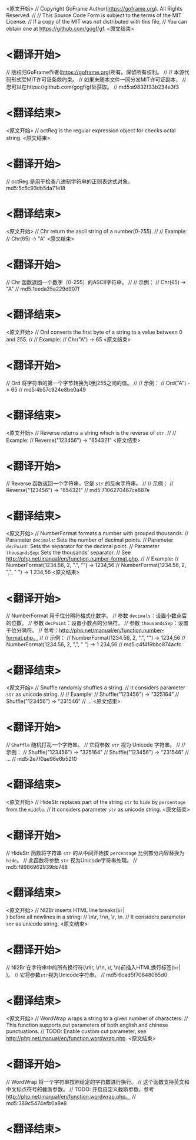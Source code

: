 
<原文开始>
// Copyright GoFrame Author(https://goframe.org). All Rights Reserved.
//
// This Source Code Form is subject to the terms of the MIT License.
// If a copy of the MIT was not distributed with this file,
// You can obtain one at https://github.com/gogf/gf.
<原文结束>

# <翻译开始>
// 版权归GoFrame作者(https://goframe.org)所有。保留所有权利。
//
// 本源代码形式受MIT许可证条款约束。
// 如果未随本文件一同分发MIT许可证副本，
// 您可以在https://github.com/gogf/gf处获取。
// md5:a9832f33b234e3f3
# <翻译结束>


<原文开始>
// octReg is the regular expression object for checks octal string.
<原文结束>

# <翻译开始>
// octReg 是用于检查八进制字符串的正则表达式对象。 md5:5c5c93db5da71e18
# <翻译结束>


<原文开始>
// Chr return the ascii string of a number(0-255).
//
// Example:
// Chr(65) -> "A"
<原文结束>

# <翻译开始>
// Chr 函数返回一个数字（0-255）的ASCII字符串。
//
// 示例：
// Chr(65) -> "A"
// md5:1eeda35a229d907f
# <翻译结束>


<原文开始>
// Ord converts the first byte of a string to a value between 0 and 255.
//
// Example:
// Chr("A") -> 65
<原文结束>

# <翻译开始>
// Ord 将字符串的第一个字节转换为0到255之间的值。
//
// 示例：
// Ord("A") -> 65
// md5:4b57c924e8be0a49
# <翻译结束>


<原文开始>
// Reverse returns a string which is the reverse of `str`.
//
// Example:
// Reverse("123456") -> "654321"
<原文结束>

# <翻译开始>
// Reverse 函数返回一个字符串，它是 `str` 的反向字符串。
//
// 示例：
// Reverse("123456") -> "654321"
// md5:7106270467ce887e
# <翻译结束>


<原文开始>
// NumberFormat formats a number with grouped thousands.
// Parameter `decimals`: Sets the number of decimal points.
// Parameter `decPoint`: Sets the separator for the decimal point.
// Parameter `thousandsSep`: Sets the thousands' separator.
// See http://php.net/manual/en/function.number-format.php.
//
// Example:
// NumberFormat(1234.56, 2, ".", "")  -> 1234,56
// NumberFormat(1234.56, 2, ",", " ") -> 1 234,56
<原文结束>

# <翻译开始>
// NumberFormat 用千位分隔符格式化数字。
// 参数 `decimals`：设置小数点后的位数。
// 参数 `decPoint`：设置小数点的分隔符。
// 参数 `thousandsSep`：设置千位分隔符。
// 参考：http://php.net/manual/en/function.number-format.php。
// 
// 示例：
// NumberFormat(1234.56, 2, ".", "") -> 1234,56
// NumberFormat(1234.56, 2, ",", " ") -> 1 234,56
// md5:c4f419bbc874acfc
# <翻译结束>


<原文开始>
// Shuffle randomly shuffles a string.
// It considers parameter `str` as unicode string.
//
// Example:
// Shuffle("123456") -> "325164"
// Shuffle("123456") -> "231546"
// ...
<原文结束>

# <翻译开始>
// `Shuffle` 随机打乱一个字符串。
// 它将参数 `str` 视为 Unicode 字符串。
// 
// 示例：
// Shuffle("123456") -> "325164"
// Shuffle("123456") -> "231546"
// ...
// md5:2e7f0ae98e6b5210
# <翻译结束>


<原文开始>
// HideStr replaces part of the string `str` to `hide` by `percentage` from the `middle`.
// It considers parameter `str` as unicode string.
<原文结束>

# <翻译开始>
// HideStr 函数将字符串 `str` 的从中间开始按 `percentage` 比例部分内容替换为 `hide`。
// 此函数将参数 `str` 视为Unicode字符串处理。
// md5:f9986962939bb788
# <翻译结束>


<原文开始>
// Nl2Br inserts HTML line breaks(`br`|<br />) before all newlines in a string:
// \n\r, \r\n, \r, \n.
// It considers parameter `str` as unicode string.
<原文结束>

# <翻译开始>
// Nl2Br 在字符串中的所有换行符(\n\r, \r\n, \r, \n)前插入HTML换行标签(`br`|<br />)。
// 它将参数`str`视为Unicode字符串。
// md5:6cad5f70848065d0
# <翻译结束>


<原文开始>
// WordWrap wraps a string to a given number of characters.
// This function supports cut parameters of both english and chinese punctuations.
// TODO: Enable custom cut parameter, see http://php.net/manual/en/function.wordwrap.php.
<原文结束>

# <翻译开始>
// WordWrap 将一个字符串按照给定的字符数进行换行。
// 这个函数支持英文和中文标点符号的截断参数。
// TODO: 开启自定义截断参数，参考 http://php.net/manual/en/function.wordwrap.php。
// md5:389c5474efb0a8e8
# <翻译结束>

